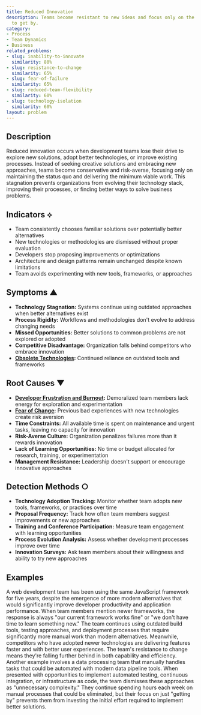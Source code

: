 ```yaml
---
title: Reduced Innovation
description: Teams become resistant to new ideas and focus only on the bare minimum
  to get by.
category:
- Process
- Team Dynamics
- Business
related_problems:
- slug: inability-to-innovate
  similarity: 80%
- slug: resistance-to-change
  similarity: 65%
- slug: fear-of-failure
  similarity: 65%
- slug: reduced-team-flexibility
  similarity: 60%
- slug: technology-isolation
  similarity: 60%
layout: problem
---
```


## Description

Reduced innovation occurs when development teams lose their drive to explore new solutions, adopt better technologies, or improve existing processes. Instead of seeking creative solutions and embracing new approaches, teams become conservative and risk-averse, focusing only on maintaining the status quo and delivering the minimum viable work. This stagnation prevents organizations from evolving their technology stack, improving their processes, or finding better ways to solve business problems.

## Indicators ⟡
- Team consistently chooses familiar solutions over potentially better alternatives
- New technologies or methodologies are dismissed without proper evaluation
- Developers stop proposing improvements or optimizations
- Architecture and design patterns remain unchanged despite known limitations
- Team avoids experimenting with new tools, frameworks, or approaches

## Symptoms ▲
- **Technology Stagnation:** Systems continue using outdated approaches when better alternatives exist
- **Process Rigidity:** Workflows and methodologies don't evolve to address changing needs
- **Missed Opportunities:** Better solutions to common problems are not explored or adopted
- **Competitive Disadvantage:** Organization falls behind competitors who embrace innovation
- **[Obsolete Technologies](obsolete-technologies.md):** Continued reliance on outdated tools and frameworks

## Root Causes ▼
- **[Developer Frustration and Burnout](developer-frustration-and-burnout.md):** Demoralized team members lack energy for exploration and experimentation
- **[Fear of Change](fear-of-change.md):** Previous bad experiences with new technologies create risk aversion
- **Time Constraints:** All available time is spent on maintenance and urgent tasks, leaving no capacity for innovation
- **Risk-Averse Culture:** Organization penalizes failures more than it rewards innovation
- **Lack of Learning Opportunities:** No time or budget allocated for research, training, or experimentation
- **Management Resistance:** Leadership doesn't support or encourage innovative approaches

## Detection Methods ○
- **Technology Adoption Tracking:** Monitor whether team adopts new tools, frameworks, or practices over time
- **Proposal Frequency:** Track how often team members suggest improvements or new approaches
- **Training and Conference Participation:** Measure team engagement with learning opportunities
- **Process Evolution Analysis:** Assess whether development processes improve over time
- **Innovation Surveys:** Ask team members about their willingness and ability to try new approaches

## Examples

A web development team has been using the same JavaScript framework for five years, despite the emergence of more modern alternatives that would significantly improve developer productivity and application performance. When team members mention newer frameworks, the response is always "our current framework works fine" or "we don't have time to learn something new." The team continues using outdated build tools, testing approaches, and deployment processes that require significantly more manual work than modern alternatives. Meanwhile, competitors who have adopted newer technologies are delivering features faster and with better user experiences. The team's resistance to change means they're falling further behind in both capability and efficiency. Another example involves a data processing team that manually handles tasks that could be automated with modern data pipeline tools. When presented with opportunities to implement automated testing, continuous integration, or infrastructure as code, the team dismisses these approaches as "unnecessary complexity." They continue spending hours each week on manual processes that could be eliminated, but their focus on just "getting by" prevents them from investing the initial effort required to implement better solutions.